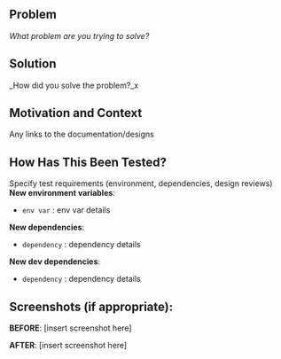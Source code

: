 <!--- Provide a general summary of your changes in the Title above -->

## Problem

_What problem are you trying to solve?_


## Solution

_How did you solve the problem?_x
## Motivation and Context
<!--- Why is this change required? What problem does it solve? -->
<!--- If it fixes an open issue, please link to the issue here. -->
Any links to the documentation/designs
## How Has This Been Tested?
<!--- Please describe in detail how you tested your changes. -->
<!--- Include details of your testing environment, tests ran to see how -->
<!--- your change affects other areas of the code, etc. -->
Specify test requirements (environment, dependencies, design reviews)
**New environment variables**:

- `env var` : env var details

**New dependencies**:

- `dependency` : dependency details

**New dev dependencies**:

- `dependency` : dependency details
## Screenshots (if appropriate):
**BEFORE**:
[insert screenshot here]

**AFTER**:
[insert screenshot here]
